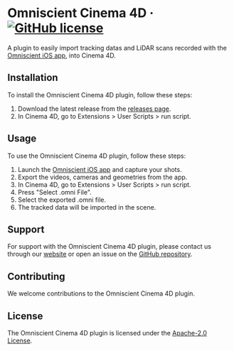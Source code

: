 # Omniscient Cinema 4D &middot; [![GitHub license](https://img.shields.io/badge/license-Apache%202.0-blue.svg)](LICENSE)

A plugin to easily import tracking datas and LiDAR scans recorded with the [Omniscient iOS app](https://omniscient-app.com/), into Cinema 4D.

## Installation

To install the Omniscient Cinema 4D plugin, follow these steps:

1. Download the latest release from the [releases page](https://github.com/Stellaxis/omniscient-cinema4D/releases).
2. In Cinema 4D, go to Extensions > User Scripts > run script.

## Usage

To use the Omniscient Cinema 4D plugin, follow these steps:

1. Launch the [Omniscient iOS app](https://omniscient-app.com/) and capture your shots.
2. Export the videos, cameras and geometries from the app.
3. In Cinema 4D, go to Extensions > User Scripts > run script.
5. Press "Select .omni File".
6. Select the exported .omni file.
7. The tracked data will be imported in the scene.

## Support

For support with the Omniscient Cinema 4D plugin, please contact us through our [website](https://omniscient-app.com/) or open an issue on the [GitHub repository](https://github.com/Stellaxis/omniscient-cinema4d/issues).

## Contributing

We welcome contributions to the Omniscient Cinema 4D plugin.

## License

The Omniscient Cinema 4D plugin is licensed under the [Apache-2.0 License](LICENSE).